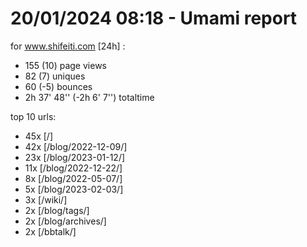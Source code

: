 # 20/01/2024 08:18 - Umami report
for www.shifeiti.com [24h] :

 - 155 (10) page views
 - 82 (7) uniques
 - 60 (-5) bounces
 - 2h 37' 48'' (-2h 6' 7'') totaltime


top 10 urls:
 - 45x [/]
 - 42x [/blog/2022-12-09/]
 - 23x [/blog/2023-01-12/]
 - 11x [/blog/2022-12-22/]
 - 8x [/blog/2022-05-07/]
 - 5x [/blog/2023-02-03/]
 - 3x [/wiki/]
 - 2x [/blog/tags/]
 - 2x [/blog/archives/]
 - 2x [/bbtalk/]


